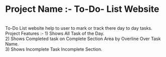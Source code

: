 #  Project Name :- To-Do- List Website 
<br>
To-Do List website help to user to mark or track there day to day tasks.
<br>
Project Features :- 1) Shows All Task of the Day.
                    <br>
                    2) Shows Completed task on Complete Section Area by Overline Over Task Name.
                    <br>
                    3) Shows Incomplete Task Incomplete Section.
                    <br>
                    
